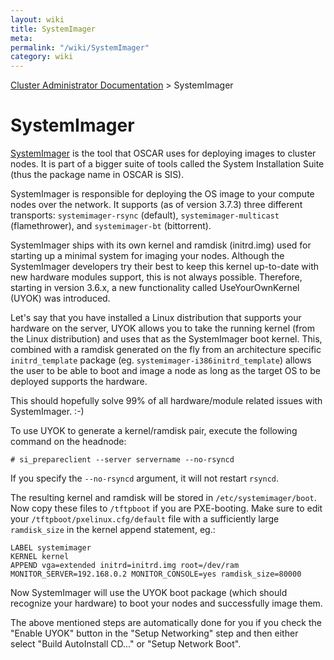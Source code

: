 ```yaml
---
layout: wiki
title: SystemImager
meta: 
permalink: "/wiki/SystemImager"
category: wiki
---
```

<!-- Name: SystemImager -->
<!-- Version: 3 -->
<!-- Author: bli -->

[Cluster Administrator Documentation](/wiki/UserDocs/) > SystemImager

# SystemImager

[SystemImager](http://www.systemimager.org) is the tool that OSCAR uses for deploying images to cluster nodes.  It is part of a bigger suite of tools called the System Installation Suite (thus the package name in OSCAR is SIS).

SystemImager is responsible for deploying the OS image to your compute nodes over the network.  It supports (as of version 3.7.3) three different transports: `systemimager-rsync` (default), `systemimager-multicast` (flamethrower), and `systemimager-bt` (bittorrent).

SystemImager ships with its own kernel and ramdisk (initrd.img) used for starting up a minimal system for imaging your nodes.  Although the SystemImager developers try their best to keep this kernel up-to-date with new hardware modules support, this is not always possible.  Therefore, starting in version 3.6.x, a new functionality called UseYourOwnKernel (UYOK) was introduced.

Let's say that you have installed a Linux distribution that supports your hardware on the server, UYOK allows you to take the running kernel (from the Linux distribution) and uses that as the SystemImager boot kernel.  This, combined with a ramdisk generated on the fly from an architecture specific `initrd_template` package (eg. `systemimager-i386initrd_template`) allows the user to be able to boot and image a node as long as the target OS to be deployed supports the hardware.

This should hopefully solve 99% of all hardware/module related issues with SystemImager. :-)

To use UYOK to generate a kernel/ramdisk pair, execute the following command on the headnode:


    # si_prepareclient --server servername --no-rsyncd

If you specify the `--no-rsyncd` argument, it will not restart `rsyncd`.

The resulting kernel and ramdisk will be stored in `/etc/systemimager/boot`.  Now copy these files to `/tftpboot` if you are PXE-booting.  Make sure to edit your `/tftpboot/pxelinux.cfg/default` file with a sufficiently large `ramdisk_size` in the kernel append statement, eg.:


    LABEL systemimager
    KERNEL kernel
    APPEND vga=extended initrd=initrd.img root=/dev/ram MONITOR_SERVER=192.168.0.2 MONITOR_CONSOLE=yes ramdisk_size=80000

Now SystemImager will use the UYOK boot package (which should recognize your hardware) to boot your nodes and successfully image them.

The above mentioned steps are automatically done for you if you check the "Enable UYOK" button in the "Setup Networking" step and then either select "Build AutoInstall CD..." or "Setup Network Boot".